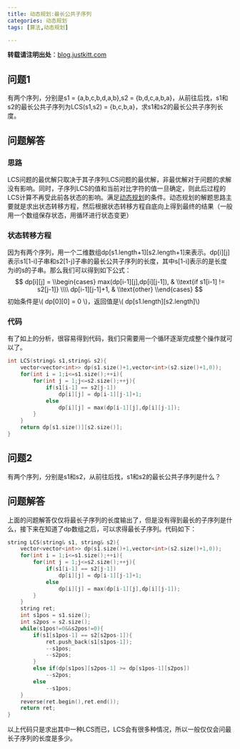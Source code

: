 ```yaml
---
title: 动态规划:最长公共子序列
categories: 动态规划
tags: [算法,动态规划] 

---
```

<script type="text/javascript"
   src="http://cdn.mathjax.org/mathjax/latest/MathJax.js?config=TeX-AMS-MML_HTMLorMML">
</script>

**转载请注明出处**：[blog.justkitt.com](http://blog.justkitt.com)

## 问题1
有两个序列，分别是s1 = {a,b,c,b,d,a,b},s2 = {b,d,c,a,b,a}，从前往后找，s1和s2的最长公共子序列为LCS(s1,s2) = {b,c,b,a}，求s1和s2的最长公共子序列长度。
<!-- more -->
## 问题解答
### 思路
LCS问题的最优解只取决于其子序列LCS问题的最优解，非最优解对于问题的求解没有影响。同时，子序列LCS的值和当前对比字符的值一旦确定，则此后过程的LCS计算不再受此前各状态的影响。满足[动态规划](https://zh.wikipedia.org/zh/%E5%8A%A8%E6%80%81%E8%A7%84%E5%88%92)的条件。动态规划的解题思路主要就是求出状态转移方程，然后根据状态转移方程自底向上得到最终的结果（一般用一个数组保存状态，用循环进行状态变更）
### 状态转移方程
因为有两个序列，用一个二维数组dp[s1.length+1][s2.length+1]来表示。dp[i][j]表示s1[1-i]子串和s2[1-j]子串的最长公共子序列的长度，其中s[1-i]表示的是长度为i的s的子串。那么我们可以得到如下公式：
$$
        dp[i][j] =
        \\begin{cases}
        max(dp[i-1][j],dp[i][j-1]),  & \\text{if s1[i-1] != s2[j-1]} \\\\
        dp[i-1][j-1]+1, & \\text{other}
        \\end{cases}
$$
初始条件是\\( dp[0][0] = 0 \\)，返回值是\\( dp[s1.length][s2.length]\\)

### 代码
有了如上的分析，很容易得到代码，我们只需要用一个循环逐渐完成整个操作就可以了。
```C++
int LCS(string& s1,string& s2){
	vector<vector<int>> dp(s1.size()+1,vector<int>(s2.size()+1,0));
	for(int i = 1;i<=s1.size();++i){
		for(int j = 1;j<=s2.size();++j){
			if(s1[i-1] == s2[j-1])
				dp[i][j] = dp[i-1][j-1]+1;
			else
				dp[i][j] = max(dp[i-1][j],dp[i][j-1]);
		}
	}
	return dp[s1.size()][s2.size()];
}
```
## 问题2
有两个序列，分别是s1和s2，从前往后找，s1和s2的最长公共子序列是什么？

## 问题解答
上面的问题解答仅仅将最长子序列的长度输出了，但是没有得到最长的子序列是什么，接下来在知道了dp数组之后，可以求得最长子序列。代码如下：

```C++
string LCS(string& s1, string& s2){
	vector<vector<int>> dp(s1.size()+1,vector<int>(s2.size()+1,0));
	for(int i = 1;i<=s1.size();++i){
		for(int j = 1;j<=s2.size();++j){
			if(s1[i-1] == s2[j-1])
				dp[i][j] = dp[i-1][j-1]+1;
			else
				dp[i][j] = max(dp[i-1][j],dp[i][j-1]);
		}
	}
	string ret;
	int s1pos = s1.size();
	int s2pos = s2.size();
	while(s1pos!=0&&s2pos!=0){
		if(s1[s1pos-1] == s2[s2pos-1]){
			ret.push_back(s1[s1pos-1]);
			--s1pos;
			--s2pos;
		}
		else if(dp[s1pos][s2pos-1] >= dp[s1pos-1][s2pos])
			--s2pos;
		else
			--s1pos;
	}
	reverse(ret.begin(),ret.end());
	return ret;
}
```
以上代码只是求出其中一种LCS而已，LCS会有很多种情况，所以一般仅仅会问最长子序列的长度是多少。